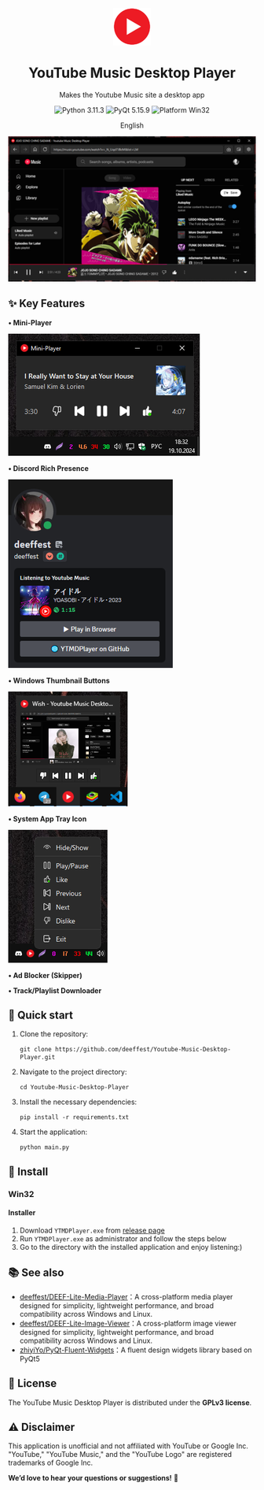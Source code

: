 <p align="center">
  <img width="15%" align="center" src="https://github.com/deeffest/Youtube-Music-Desktop-Player/raw/main/resources/icons/logo.png" alt="logo">
</p>
  <h1 align="center">
  YouTube Music Desktop Player
</h1>
<p align="center">
  Makes the Youtube Music site a desktop app
</p>

<p align="center">

  <a style="text-decoration:none">
    <img src="https://img.shields.io/badge/Python-3.11.3-blue.svg?color=00B16A" alt="Python 3.11.3"/>
  </a>

  <a style="text-decoration:none">
    <img src="https://img.shields.io/badge/PyQt-5.15.9-blue?color=00B16A" alt="PyQt 5.15.9"/>
  </a>

  <a style="text-decoration:none">
    <img src="https://img.shields.io/badge/Platform-Win32-blue?color=00B16A" alt="Platform Win32"/>
  </a>
</p>

<p align="center">
English
</p>

![Main Window](https://github.com/deeffest/Youtube-Music-Desktop-Player/raw/main/resources/images/Screenshot_1.png)

## ✨ Key Features

<div style="text-align: left;">
  <p><strong>• Mini-Player</strong></p>
  <img src="https://github.com/deeffest/Youtube-Music-Desktop-Player/raw/main/resources/images/Screenshot_2.png" style="max-width: 100%; height: auto;">
  
  <p><strong>• Discord Rich Presence</strong></p>
  <img src="https://github.com/deeffest/Youtube-Music-Desktop-Player/raw/main/resources/images/Screenshot_3.png" style="max-width: 100%; height: auto;">
  
  <p><strong>• Windows Thumbnail Buttons</strong></p>
  <img src="https://github.com/deeffest/Youtube-Music-Desktop-Player/raw/main/resources/images/Screenshot_4.png" style="max-width: 100%; height: auto;">
  
  <p><strong>• System App Tray Icon</strong></p>
  <img src="https://github.com/deeffest/Youtube-Music-Desktop-Player/raw/main/resources/images/Screenshot_5.png" style="max-width: 100%; height: auto;">

  <p><strong>• Ad Blocker (Skipper)</strong></p>
  
  <p><strong>• Track/Playlist Downloader</strong></p>
</div>

## 🚀 Quick start
<ol>
    <li>
        Clone the repository:
        <pre><code>git clone https://github.com/deeffest/Youtube-Music-Desktop-Player.git</code></pre>
    </li>
    <li>
        Navigate to the project directory:
        <pre><code>cd Youtube-Music-Desktop-Player</code></pre>
    </li>
    <li>
        Install the necessary dependencies:
        <pre><code>pip install -r requirements.txt</code></pre>
    </li>
    <li>
        Start the application:
        <pre><code>python main.py</code></pre>
    </li>
</ol>

## 🔧 Install
### Win32
#### Installer
1. Download `YTMDPlayer.exe` from [release page](https://github.com/deeffest/Youtube-Music-Desktop-Player/releases)
2. Run `YTMDPlayer.exe` as administrator and follow the steps below
3. Go to the directory with the installed application and enjoy listening:)

## 📚 See also

- [deeffest/DEEF-Lite-Media-Player](https://github.com/deeffest/DEEF-Lite-Media-Player)：A cross-platform media player designed for simplicity, lightweight performance, and broad compatibility across Windows and Linux. 
- [deeffest/DEEF-Lite-Image-Viewer](https://github.com/deeffest/DEEF-Lite-Image-Viewer)：A cross-platform image viewer designed for simplicity, lightweight performance, and broad compatibility across Windows and Linux. 
- [zhiyiYo/PyQt-Fluent-Widgets](https://github.com/zhiyiYo/PyQt-Fluent-Widgets)：A fluent design widgets library based on PyQt5

## 📜 License
The YouTube Music Desktop Player is distributed under the **GPLv3 license**.

## ⚠️ Disclaimer
This application is unofficial and not affiliated with YouTube or Google Inc. "YouTube," "YouTube Music," and the "YouTube Logo" are registered trademarks of Google Inc.

**We’d love to hear your questions or suggestions!** 💬
